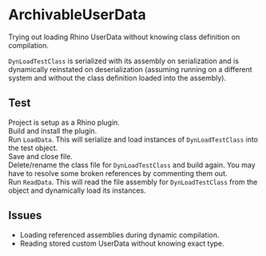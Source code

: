 # ArchivableUserData

Trying out loading Rhino UserData without knowing class definition on compilation.

`DynLoadTestClass` is serialized with its assembly on serialization and is dynamically reinstated on deserialization (assuming running on a different system and without the class definition loaded into the assembly).

## Test
Project is setup as a Rhino plugin.  
Build and install the plugin.  
Run `LoadData`. This will serialize and load instances of `DynLoadTestClass` into the test object.  
Save and close file.  
Delete/rename the class file for `DynLoadTestClass` and build again. You may have to resolve some broken references by commenting them out.  
Run `ReadData`. This will read the file assembly for `DynLoadTestClass` from the object and dynamically load its instances.  

## Issues
- Loading referenced assemblies during dynamic compilation.  
- Reading stored custom UserData without knowing exact type.  
